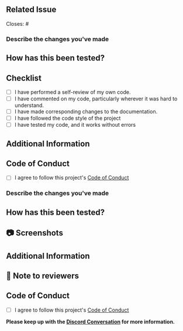 ## Related Issue

Closes: # <!-- issue number that will be closed through this PR -->

### Describe the changes you've made

<!-- Give a clear description of what modifications you have made -->

## How has this been tested?

<!-- Describe how have you verified the changes made -->

##  Checklist

<!--
Example how to mark a checkbox:-
- [x] I have performed a self-review of my own code.
-->

- [ ] I have performed a self-review of my own code.
- [ ] I have commented on my code, particularly wherever it was hard to understand.
- [ ] I have made corresponding changes to the documentation.
- [ ] I have followed the code style of the project
- [ ] I have tested my code, and it works without errors

## Additional Information

<!-- Screenshots, notes for reviewers, anything? -->

## Code of Conduct

- [ ] I agree to follow this project's [Code of Conduct](https://github.com/ExhibitHQ/ExhibitHQ/blob/main/CODE_OF_CONDUCT.md)

### Describe the changes you've made

<!-- Give a clear description of what modifications you have made -->

## How has this been tested?

<!-- Describe how have you verified the changes made -->

## 📷 Screenshots


## Additional Information

<!-- Screenshots, notes for reviewers, anything? -->

## 📄 Note to reviewers

<!-- Add notes to reviewers if applicable -->

## Code of Conduct

- [ ] I agree to follow this project's [Code of Conduct](#)

**Please keep up with the [Discord Conversation](https://discord.gg/xEmrjeeS) for more information.**

<!-- Thanks for contributing, keep up the good work 🔥 -->













